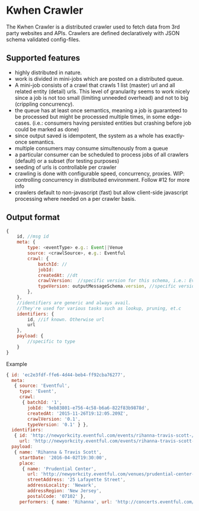# Kwhen Crawler

The Kwhen Crawler is a distributed crawler used to fetch data from 3rd party websites and APIs. 
Crawlers are defined declaratively with JSON schema validated config-files. 

## Supported features

- highly distributed in nature.
- work is divided in mini-jobs which are posted on a distributed queue. 
- A mini-job consists of a crawl that crawls 1 list (master) url and all related entity (detail) urls. This
level of granularity seems to work nicely since a job is not too small (limiting unneeded overhead) and not
to big (crippling concurrency).
- the queue has at least once semantics, meaning a job is guaranteed to be processed but might be processed multiple times, in some edge-cases. (i.e.: consumers having persisted entities but crashing before job could be marked as done)
-  since output saved is idempotent, the system as a whole has exactly-once semantics.
- multiple consumers may consume simultenously from a queue
- a particular consumer can be scheduled to process jobs of all crawlers (default) or a subset (for testing purposes) 
- seeding of urls is controllable per crawler
- crawling is done with configurable speed, concurrency, proxies. WIP: controlling concurrency in distributed environment. Follow #12 for more info
- crawlers default to non-javascript (fast) but allow client-side javascript processing where needed on a per crawler basis. 



## Output format

```javascript
{
	id, //msg id
	meta: {
		type: <eventType> e.g.: Event||Venue
		source: <crawlSource>, e.g.: Eventful
		crawl: {
			batchId: //
			jobId:
			createdAt: //dt
			crawlVersion:  //specific version for this schema, i.e.: Eventful Events v1.0
			typeVersion: outputMessageSchema.version, //specific version of the target message schema. 
		},
	},
	//identifiers are generic and always avail. 
	//They're used for various tasks such as lookup, pruning, et.c
	identifiers: {
		id, //if known. Otherwise url
		url
	},
	payload: {
		//specific to type
	}
}
```

Example

````javascript
{ id: 'ec2e3fdf-ffe6-4d44-beb4-ff92cba76277',
  meta: 
   { source: 'Eventful',
     type: 'Event',
     crawl: 
      { batchId: '1',
        jobId: '9eb83801-e756-4c58-b6a6-822f83b9878d',
        createdAt: '2015-11-26T19:12:05.209Z',
        crawlVersion: '0.1',
        typeVersion: '0.1' } },
  identifiers: 
   { id: 'http://newyorkcity.eventful.com/events/rihanna-travis-scott-/E0-001-089143485-7',
     url: 'http://newyorkcity.eventful.com/events/rihanna-travis-scott-/E0-001-089143485-7' },
  payload: 
   { name: 'Rihanna & Travis Scott',
     startDate: '2016-04-02T19:30:00',
     place: 
      { name: 'Prudential Center',
        url: 'http://newyorkcity.eventful.com/venues/prudential-center-/V0-001-000989370-3',
        streetAddress: '25 Lafayette Street',
        addressLocality: 'Newark',
        addressRegion: 'New Jersey',
        postalCode: '07102' },
     performers: { name: 'Rihanna', url: 'http://concerts.eventful.com/Rihanna' } } }

````

